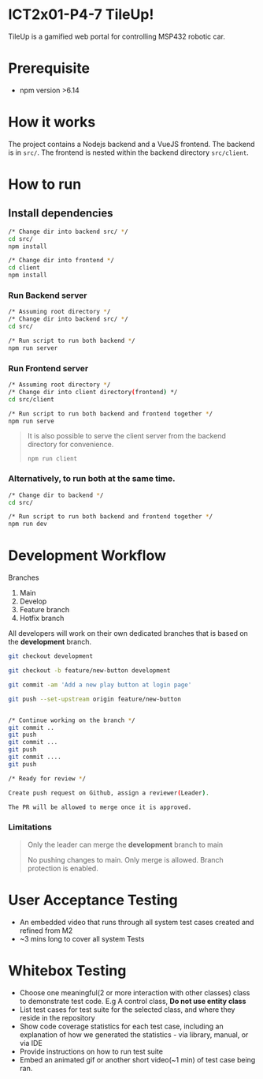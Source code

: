 # ICT2x01-P4-7 TileUp!

TileUp is a gamified web portal for controlling MSP432 robotic car.

# Prerequisite

- npm version >6.14

# How it works

The project contains a Nodejs backend and a VueJS frontend.
The backend is in `src/`. The frontend is nested within the backend directory `src/client`.

# How to run

## Install dependencies

```bash
/* Change dir into backend src/ */
cd src/
npm install

/* Change dir into frontend */
cd client
npm install

```

### Run Backend server

```bash
/* Assuming root directory */
/* Change dir into backend src/ */
cd src/

/* Run script to run both backend */
npm run server

```

### Run Frontend server

```bash
/* Assuming root directory */
/* Change dir into client directory(frontend) */
cd src/client

/* Run script to run both backend and frontend together */
npm run serve

```

> It is also possible to serve the client server from the backend directory for convenience.
>
> `npm run client`

### Alternatively, to run both at the same time.

```bash
/* Change dir to backend */
cd src/

/* Run script to run both backend and frontend together */
npm run dev
```

# Development Workflow

Branches

1. Main
2. Develop
3. Feature branch
4. Hotfix branch

All developers will work on their own dedicated branches that is based on the **development** branch.

```bash
git checkout development

git checkout -b feature/new-button development

git commit -am 'Add a new play button at login page'

git push --set-upstream origin feature/new-button


/* Continue working on the branch */
git commit ..
git push
git commit ...
git push
git commit ....
git push

/* Ready for review */

Create push request on Github, assign a reviewer(Leader).

The PR will be allowed to merge once it is approved.

```

### Limitations

> Only the leader can merge the **development** branch to main
>
> No pushing changes to main. Only merge is allowed. Branch protection is enabled.

# User Acceptance Testing

- An embedded video that runs through all system test cases created and refined from M2
- ~3 mins long to cover all system Tests

# Whitebox Testing

- Choose one meaningful(2 or more interaction with other classes) class to demonstrate test code. E.g A control class, **Do not use entity class**
- List test cases for test suite for the selected class, and where they reside in the repository
- Show code coverage statistics for each test case, including an explanation of how we generated the statistics - via library, manual, or via IDE
- Provide instructions on how to run test suite
- Embed an animated gif or another short video(~1 min) of test case being ran.
